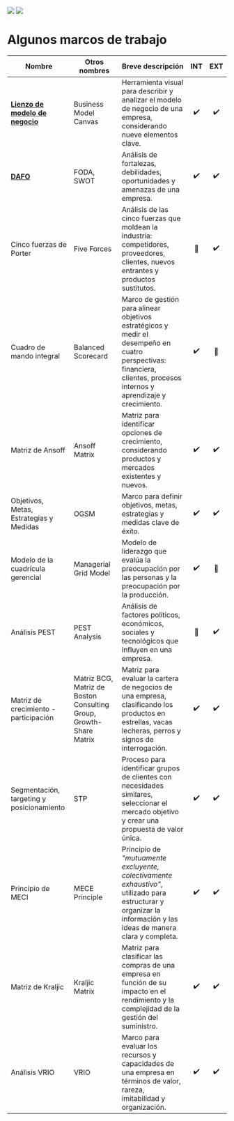 [![](https://img.shields.io/badge/-Tabla_de_contenidos-000?style=flat&logo=Emlakjet&logoColor=red)](../README.md)
[![](https://img.shields.io/badge/-Inicio%20de%20cap%C3%ADtulo-000?style=flat&logo=Acclaim&logoColor=red)](./t01-00-00-modelosDeNegocioInnovacion.md)

# Algunos marcos de trabajo



Nombre|Otros nombres|Breve descripción|INT|EXT
-|-|-|:-:|:-:
**[Lienzo de modelo de negocio](t01-02-01-lienzoModeloNegocio.md)**|Business Model Canvas|Herramienta visual para describir y analizar el modelo de negocio de una empresa, considerando nueve elementos clave.|:heavy_check_mark:|:heavy_check_mark:
**[DAFO](t01-02-02-analisisDAFO.md)**|FODA, SWOT|Análisis de fortalezas, debilidades, oportunidades y amenazas de una empresa.|:heavy_check_mark:|:heavy_check_mark:
Cinco fuerzas de Porter|Five Forces|Análisis de las cinco fuerzas que moldean la industria: competidores, proveedores, clientes, nuevos entrantes y productos sustitutos.|:black_square_button:|:heavy_check_mark:
Cuadro de mando integral|Balanced Scorecard|Marco de gestión para alinear objetivos estratégicos y medir el desempeño en cuatro perspectivas: financiera, clientes, procesos internos y aprendizaje y crecimiento.|:heavy_check_mark:|:black_square_button:
Matriz de Ansoff|Ansoff Matrix|Matriz para identificar opciones de crecimiento, considerando productos y mercados existentes y nuevos.|:heavy_check_mark:|:heavy_check_mark:
Objetivos, Metas, Estrategias y Medidas|OGSM|Marco para definir objetivos, metas, estrategias y medidas clave de éxito.|:heavy_check_mark:|:heavy_check_mark:
Modelo de la cuadrícula gerencial|Managerial Grid Model|Modelo de liderazgo que evalúa la preocupación por las personas y la preocupación por la producción.|:heavy_check_mark:|:black_square_button:
Análisis PEST|PEST Analysis|Análisis de factores políticos, económicos, sociales y tecnológicos que influyen en una empresa.|:black_square_button:|:heavy_check_mark:
Matriz de crecimiento - participación|Matriz BCG, Matriz de Boston Consulting Group, Growth-Share Matrix|Matriz para evaluar la cartera de negocios de una empresa, clasificando los productos en estrellas, vacas lecheras, perros y signos de interrogación.|:heavy_check_mark:|:heavy_check_mark:
Segmentación, targeting y posicionamiento|STP|Proceso para identificar grupos de clientes con necesidades similares, seleccionar el mercado objetivo y crear una propuesta de valor única.|:heavy_check_mark:|:heavy_check_mark:
Principio de MECI|MECE Principle|Principio de *"mutuamente excluyente, colectivamente exhaustivo"*, utilizado para estructurar y organizar la información y las ideas de manera clara y completa.|:heavy_check_mark:|:heavy_check_mark:
Matriz de Kraljic|Kraljic Matrix|Matriz para clasificar las compras de una empresa en función de su impacto en el rendimiento y la complejidad de la gestión del suministro.|:heavy_check_mark:|:heavy_check_mark:
Análisis VRIO|VRIO|Marco para evaluar los recursos y capacidades de una empresa en términos de valor, rareza, imitabilidad y organización.|:heavy_check_mark:|:heavy_check_mark:
